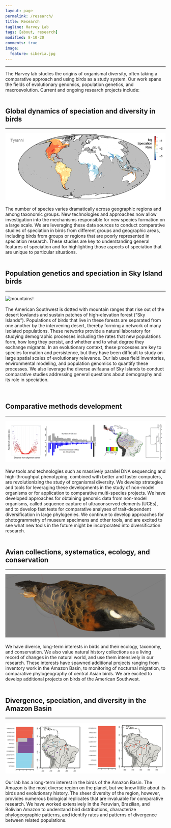 ```yaml
---
layout: page
permalink: /research/
title: Research
tagline: Harvey Lab
tags: [about, research]
modified: 8-10-20
comments: true
image:
  feature: siberia.jpg
---
```


***

The Harvey lab studies the origins of organismal diversity, often taking a comparative approach and using birds as a study system. Our work spans the fields of evolutionary genomics, population genetics, and macroevolution. Current and ongoing research projects include:
<br><br>

## Global dynamics of speciation and diversity in birds
***

![tyranni!](/images/suboscines.png)
<br><br>
The number of species varies dramatically across geographic regions and among taxonomic groups. New technologies and approaches now allow investigation into the mechanisms responsible for new species formation on a large scale. We are leveraging these data sources to conduct comparative studies of speciation in birds from different groups and geographic areas, including birds from groups or regions that are poorly represented in speciation research. These studies are key to understanding general features of speciation and for highlighting those aspects of speciation that are unique to particular situations. 
<br><br>

## Population genetics and speciation in Sky Island birds
***

![mountains!](/images/sacramentomtns.png)
<br><br>
The American Southwest is dotted with mountain ranges that rise out of the desert lowlands and sustain patches of high-elevation forest (“Sky Islands”). Populations of birds that live in these forests are separated from one another by the intervening desert, thereby forming a network of many isolated populations. These networks provide a natural laboratory for studying demographic processes including the rates that new populations form, how long they persist, and whether and to what degree they exchange migrants. In an evolutionary context, these processes are key to species formation and persistence, but they have been difficult to study on large spatial scales of evolutionary relevance. Our lab uses field inventories, environmental modeling, and population genomics to quantify these processes. We also leverage the diverse avifauna of Sky Islands to conduct comparative studies addressing general questions about demography and its role in speciation.  
<br><br>

## Comparative methods development
***

![genomics!](/images/genomics.png)
<br><br>
New tools and technologies such as massively parallel DNA sequencing and high-throughput phenotyping, combined with better and faster computers, are revolutionizing the study of organismal diversity. We develop strategies and tools for leveraging these developments in the study of non-model organisms or for application to comparative multi-species projects. We have developed approaches for obtaining genomic data from non-model organisms, called sequence capture of ultraconserved elements (UCEs), and to develop fast tests for comparative analyses of trait-dependent diversification in large phylogenies. We continue to develop approaches for photogrammetry of museum specimens and other tools, and are excited to see what new tools in the future might be incorporated into diversification research. 
<br><br>

## Avian collections, systematics, ecology, and conservation
***

![collections!](/images/photoscan.png)
<br><br>
We have diverse, long-term interests in birds and their ecology, taxonomy, and conservation. We also value natural history collections as a living record of changes in the natural world, and use them intensively in our research. These interests have spawned additional projects ranging from inventory work in the Amazon Basin, to monitoring of nocturnal migration, to comparative phylogeography of central Asian birds. We are excited to develop additional projects on birds of the American Southwest. 
<br><br>

## Divergence, speciation, and diversity in the Amazon Basin
***

![structure!](/images/structure.png)
<br><br>
Our lab has a long-term interest in the birds of the Amazon Basin. The Amazon is the most diverse region on the planet, but we know little about its birds and evolutionary history. The sheer diversity of the region, however, provides numerous biological replicates that are invaluable for comparative research. We have worked extensively in the Peruvian, Brazilian, and Bolivian Amazon to understand bird distributions, characterize phylogeographic patterns, and identify rates and patterns of divergence between related populations. 
<br><br>